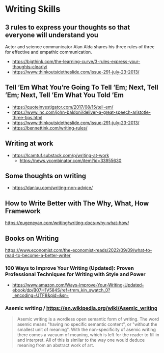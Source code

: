 # Writing Skills



## 3 rules to express your thoughts so that everyone will understand you

Actor and science communicator Alan Alda shares his three rules of three for effective and empathic communication.

* https://bigthink.com/the-learning-curve/3-rules-express-your-thoughts-clearly/
* https://www.thinkoutsidetheslide.com/issue-291-july-23-2013/


## Tell ’Em What You’re Going To Tell ’Em; Next, Tell ’Em; Next, Tell ’Em What You Told ’Em

* https://quoteinvestigator.com/2017/08/15/tell-em/
* https://www.inc.com/john-baldoni/deliver-a-great-speech-aristotle-three-tips.html
* https://www.thinkoutsidetheslide.com/issue-291-july-23-2013/
* https://bennettink.com/writing-rules/


## Writing at work

* https://lcamtuf.substack.com/p/writing-at-work
  * https://news.ycombinator.com/item?id=33955630

## Some thoughts on writing

* https://danluu.com/writing-non-advice/

## How to Write Better with The Why, What, How Framework

https://eugeneyan.com/writing/writing-docs-why-what-how/

## Books on Writing

https://www.economist.com/the-economist-reads/2022/09/09/what-to-read-to-become-a-better-writer

### 100 Ways to Improve Your Writing (Updated): Proven Professional Techniques for Writing with Style and Power

* https://www.amazon.com/Ways-Improve-Your-Writing-Updated-ebook/dp/B07H1V584S/ref=tmm_kin_swatch_0?_encoding=UTF8&qid=&sr=

### Asemic writing / https://en.wikipedia.org/wiki/Asemic_writing

> Asemic writing is a wordless open semantic form of writing. The word asemic means "having no specific semantic content", or "without the smallest unit of meaning". With the non-specificity of asemic writing there comes a vacuum of meaning, which is left for the reader to fill in and interpret. All of this is similar to the way one would deduce meaning from an abstract work of art.
